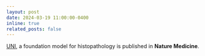 ```yaml
---
layout: post
date: 2024-03-19 11:00:00-0400
inline: true
related_posts: false
---
```


[UNI](https://t.co/lE3cYSUJoY), a foundation model for histopathology is published in **Nature Medicine**.
